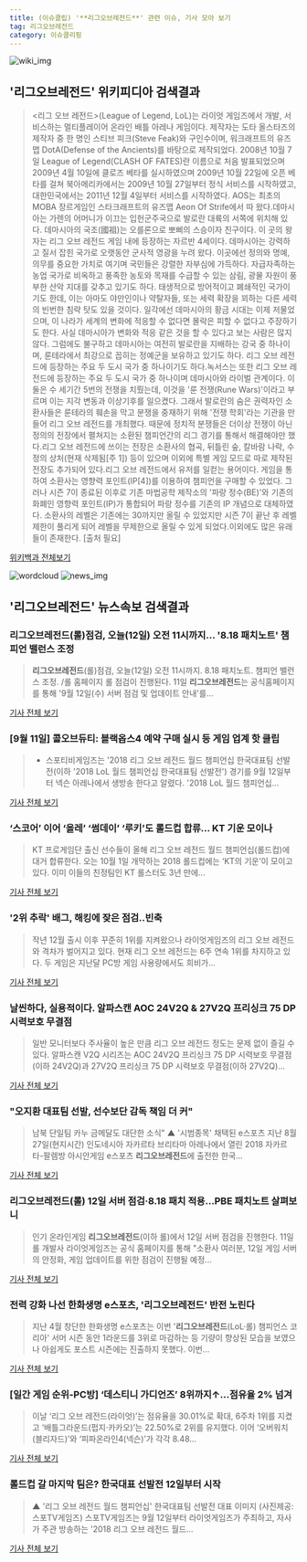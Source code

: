```yaml
---
title: (이슈클립) '**리그오브레전드**' 관련 이슈, 기사 모아 보기
tag: 리그오브레전드
category: 이슈클리핑
---
```

![wiki_img](https://user-images.githubusercontent.com/42597476/44503234-41136a80-a6d0-11e8-9071-6fc6418eafe4.png)
## **'**리그오브레전드**'** 위키피디아 검색결과
><리그 오브 레전드>(League of Legend, LoL)는 라이엇 게임즈에서 개발, 서비스하는 멀티플레이어 온라인 배틀 아레나 게임이다. 제작자는 도타 올스타즈의 제작자 중 한 명인 스티브 피크(Steve Feak)와 구인수이며, 워크래프트의 유즈맵 DotA(Defense of the Ancients)를 바탕으로 제작되었다. 2008년 10월 7일 League of Legend(CLASH OF FATES)란 이름으로 처음 발표되었으며 2009년 4월 10일에 클로즈 베타를 실시하였으며 2009년 10월 22일에 오픈 베타를 걸쳐 북아메리카에서는 2009년 10월 27일부터 정식 서비스를 시작하였고, 대한민국에서는 2011년 12월 4일부터 서비스를 시작하였다. AOS는 최초의 MOBA 장르게임인 스타크래프트의 유즈맵 Aeon Of Strife에서 따 왔다.데마시아는 가렌의 어머니가 이끄는 입헌군주국으로 발로란 대륙의 서쪽에 위치해 있다. 데마시아의 국조(國祖)는 오를론으로 뽀삐의 스승이자 친구이다. 이 곳의 왕자는 리그 오브 레전드 게임 내에 등장하는 자르반 4세이다. 데마시아는 강력하고 질서 잡힌 국가로 오랫동안 군사적 영광을 누려 왔다. 이곳에선 정의와 명예, 의무를 중요한 가치로 여기며 국민들은 강렬한 자부심에 가득하다. 자급자족하는 농업 국가로 비옥하고 풍족한 농토와 목재를 수급할 수 있는 삼림, 광물 자원이 풍부한 산악 지대를 갖추고 있기도 하다. 태생적으로 방어적이고 폐쇄적인 국가이기도 한데, 이는 아마도 야만인이나 약탈자들, 또는 세력 확장을 꾀하는 다른 세력의 빈번한 침략 탓도 있을 것이다. 일각에선 데마시아의 황금 시대는 이제 저물었으며, 이 나라가 세계의 변화에 적응할 수 없다면 몰락은 피할 수 없다고 주장하기도 한다. 사실 데마시아가 변화와 적응 같은 것을 할 수 있다고 보는 사람은 많지 않다. 그럼에도 불구하고 데마시아는 여전히 발로란을 지배하는 강국 중 하나이며, 룬테라에서 최강으로 꼽히는 정예군을 보유하고 있기도 하다. 리그 오브 레전드에 등장하는 주요 두 도시 국가 중 하나이기도 하다.녹서스는 또한 리그 오브 레전드에 등장하는 주요 두 도시 국가 중 하나이며 데마시아와 라이벌 관계이다. 이 둘은 수 세기간 5번의 전쟁을 치뤘는데, 이것을 '룬 전쟁(Rune Wars)'이라고 부르며 이는 지각 변동과 이상기후를 일으켰다. 그래서 발로란의 숨은 권력자인 소환사들은 룬테라의 훼손을 막고 분쟁을 중재하기 위해 '전쟁 학회'라는 기관을 만들어 리그 오브 레전드를 개최했다. 때문에 정치적 분쟁들은 더이상 전쟁이 아닌 정의의 전장에서 펼쳐지는 소환된 챔피언간의 리그 경기를 통해서 해결해야만 했다.리그 오브 레전드에 쓰이는 전장은 소환사의 협곡, 뒤틀린 숲, 칼바람 나락, 수정의 상처(현재 삭제됨[주 1]) 등이 있으며 이외에 특별 게임 모드로 따로 제작된 전장도 추가되어 있다.리그 오브 레전드에서 유저를 일컫는 용어이다. 게임을 통하여 소환사는 영향력 포인트(IP[4])를 이용하여 챔피언을 구매할 수 있었다. 그러나 시즌 7이 종료된 이후로 기존 마법공학 제작소의 '파랑 정수(BE)'와 기존의 화폐인 영향력 포인트(IP)가 통합되어 파랑 정수를 기존의 IP 개념으로 대체하였다. 소환사의 레벨은 기존에는 30까지만 올릴 수 있었지만 시즌 7이 끝난 후 레벨 제한이 풀리게 되어 레벨을 무제한으로 올릴 수 있게 되었다.이외에도 많은 유래들이 존재한다. [출처 필요]

<a href="https://ko.wikipedia.org/wiki/리그오브레전드" target="_blank">위키백과 전체보기</a>

![wordcloud](https://s3.ap-northeast-2.amazonaws.com/lyrics101-wordcloud/2018-09-12-1536697610.png)
![news_img](https://user-images.githubusercontent.com/42597476/44507050-1206f400-a6e4-11e8-8d98-7ffbfebb353f.png)
## **'**리그오브레전드**'** 뉴스속보 검색결과
### **리그오브레전드**(롤)점검, 오늘(12일) 오전 11시까지… '8.18 패치노트' 챔피언 밸런스 조정

>**리그오브레전드**(롤)점검, 오늘(12일) 오전 11시까지. 8.18 패치노트. 챔피언 밸런스 조정. /롤 홈페이지  롤 점검이 진행된다.  11일 **리그오브레전드**는 공식홈페이지를 통해 '9월 12일(수) 서버 점검 및 업데이트 안내'를...

<a href="http://www.kyeongin.com/main/view.php?key=20180912000129134" target="_blank">기사 전체 보기</a>

### [9월 11일] 콜오브듀티: 블랙옵스4 예약 구매 실시 등 게임 업계 핫 클립

>- 스포티비게임즈는 '2018 리그 오브 레전드 월드 챔피언십 한국대표팀 선발전(이하 '2018 LoL 월드 챔피언십 한국대표팀 선발전') 경기를 9월 12일부터 넥슨 아레나에서 생방송 한다고 알렸다. '2018 LoL 월드 챔피언십...

<a href="http://www.gameple.co.kr/news/articleView.html?idxno=143965" target="_blank">기사 전체 보기</a>

### ‘스코어’ 이어 ‘올레’ ‘썸데이’ ‘루키’도 롤드컵 합류… KT 기운 모이나

>KT 프로게임단 출신 선수들이 올해 리그 오브 레전드 월드 챔피언십(롤드컵)에 대거 합류한다. 오는 10월 1일 개막하는 2018 롤드컵에는 ‘KT의 기운’이 모이고 있다.  이미 이들의 친정팀인 KT 롤스터도 3년 만에...

<a href="http://www.kukinews.com/news/article.html?no=584712" target="_blank">기사 전체 보기</a>

### '2위 추락' 배그, 해킹에 잦은 점검..빈축

>작년 12월 출시 이후 꾸준히 1위를 지켜왔으나 라이엇게임즈의 리그 오브 레전드와 격차가 벌어지고 있다. 현재 리그 오브 레전드는 6주 연속 1위를 차지하고 있다. 두 게임은 지난달 PC방 게임 사용량에서도 희비가...

<a href="http://www.finomy.com/news/articleView.html?idxno=58074" target="_blank">기사 전체 보기</a>

### 날씬하다, 실용적이다. 알파스캔 AOC 24V2Q & 27V2Q 프리싱크 75 DP 시력보호 무결점

>일반 모니터보다 주사율이 높은 만큼 리그 오브 레전드 정도는 문제 없이 즐길 수 있다. 알파스캔 V2Q 시리즈는 AOC 24V2Q 프리싱크 75 DP 시력보호 무결점(이하 24V2Q)과 27V2Q 프리싱크 75 DP 시력보호 무결점(이하 27V2Q)...

<a href="http://www.ilovepc.co.kr/news/articleView.html?idxno=20213" target="_blank">기사 전체 보기</a>

### "오지환 대표팀 선발, 선수보단 감독 책임 더 커"

>남북 단일팀 카누 금메달도 대단한 소식" ▲ '시범종목' 채택된 e스포츠 지난 8월 27일(현지시간) 인도네시아 자카르타 브리타마 아레나에서 열린 2018 자카르타-팔렘방 아시안게임 e스포츠 **리그오브레전드**에 출전한 한국...

<a href="http://www.ohmynews.com/NWS_Web/View/at_pg.aspx?CNTN_CD=A0002470696&CMPT_CD=P0010&utm_source=naver&utm_medium=newsearch&utm_campaign=naver_news" target="_blank">기사 전체 보기</a>

### **리그오브레전드**(롤) 12일 서버 점검·8.18 패치 적용…PBE 패치노트 살펴보니

> 인기 온라인게임 **리그오브레전드**(이하 롤)에서 12일 서버 점검을 진행한다. 11일 롤 개발사 라이엇게임즈는 공식 홈페이지를 통해 "소환사 여러분, 12일 게임 서버의 안정화, 게임 업데이트를 위한 점검이 진행될 예정...

<a href="http://kbench.com/?q=node/191214" target="_blank">기사 전체 보기</a>

### 전력 강화 나선 한화생명 e스포츠, '**리그오브레전드**' 반전 노린다

>지난 4월 창단한 한화생명 e스포츠는 이번 '**리그오브레전드**(LoL·롤) 챔피언스 코리아' 서머 시즌 동안 1라운드를 3위로 마감하는 등 기량이 향상된 모습을 보였으나 아쉽게도 포스트 시즌에는 진출하지 못했다. 이번...

<a href="http://news.tf.co.kr/read/economy/1732823.htm" target="_blank">기사 전체 보기</a>

### [일간 게임 순위-PC방] ‘데스티니 가디언즈’ 8위까지↑…점유율 2% 넘겨

>이날 ‘리그 오브 레전드(라이엇)’는 점유율을 30.01%로 확대, 6주차 1위를 지켰고 ‘배틀그라운드(펍지·카카오)’는 22.50%로 2위를 유지했다. 이어 ‘오버워치(블리자드)’와 ‘피파온라인4(넥슨)’가 각각 8.48...

<a href="http://www.kukinews.com/news/article.html?no=584746" target="_blank">기사 전체 보기</a>

### 롤드컵 갈 마지막 팀은? 한국대표 선발전 12일부터 시작

>▲ '리그 오브 레전드 월드 챔피언십' 한국대표팀 선발전 대표 이미지 (사진제공: 스포TV게임즈) 스포TV게임즈는 9월 12일부터 라이엇게임즈가 주최하고, 자사가 주관 방송하는 '2018 리그 오브 레전드 월드...

<a href="http://www.gamemeca.com/mv.php?inflow=naver_s&gid=1490285" target="_blank">기사 전체 보기</a>


